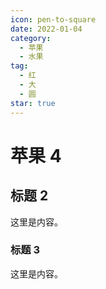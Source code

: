```yaml
---
icon: pen-to-square
date: 2022-01-04
category:
  - 苹果
  - 水果
tag:
  - 红
  - 大
  - 圆
star: true
---
```


# 苹果 4

## 标题 2

这里是内容。

### 标题 3

这里是内容。
